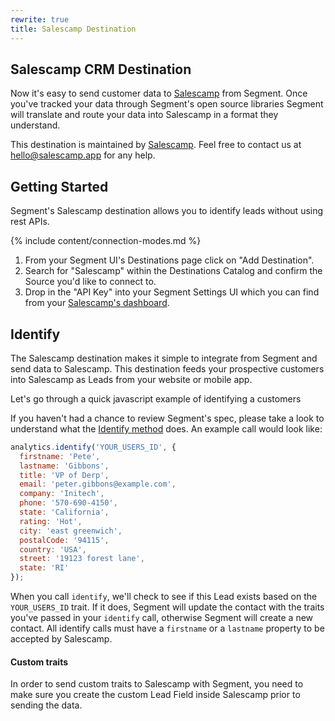 ```yaml
---
rewrite: true
title: Salescamp Destination
---
```


## Salescamp CRM Destination

Now it's easy to send customer data to [Salescamp](https://www.salescamp.app/?utm_source=segmentio&utm_medium=docs&utm_campaign=partners) from Segment. Once you've tracked your data through Segment's open source libraries Segment will translate and route your data into Salescamp in a format they understand.

This destination is maintained by [Salescamp](https://www.salescamp.app/?utm_source=segmentio&utm_medium=docs&utm_campaign=partners). Feel free to contact us at [hello@salescamp.app](mailto:hello@salescamp.app) for any help.

## Getting Started
Segment's Salescamp destination allows you to identify leads without using rest APIs.

{% include content/connection-modes.md %}

1. From your Segment UI's Destinations page click on "Add Destination".
2. Search for "Salescamp" within the Destinations Catalog and confirm the Source you'd like to connect to.
3. Drop in the "API Key" into your Segment Settings UI which you can find from your [Salescamp's dashboard](https://dashboard.salescamp.app/settings/integrations).



## Identify

The Salescamp destination makes it simple to integrate from Segment and send data to Salescamp. This destination feeds your prospective customers into Salescamp as Leads from your website or mobile app.

Let's go through a quick javascript example of identifying a customers

If you haven't had a chance to review Segment's spec, please take a look to understand what the [Identify method](https://segment.com/docs/connections/spec/identify/) does. An example call would look like:

```js
analytics.identify('YOUR_USERS_ID', {
  firstname: 'Pete',
  lastname: 'Gibbons',
  title: 'VP of Derp',
  email: 'peter.gibbons@example.com',
  company: 'Initech',
  phone: '570-690-4150',
  state: 'California',
  rating: 'Hot',
  city: 'east greenwich',
  postalCode: '94115',
  country: 'USA',
  street: '19123 forest lane',
  state: 'RI'
});
```

When you call `identify`, we'll check to see if this Lead exists based on the `YOUR_USERS_ID`  trait. If it does, Segment will update the contact with the traits you've passed in your `identify` call, otherwise Segment will create a new contact. All identify calls must have a `firstname` or a `lastname` property to be accepted by Salescamp.


#### Custom traits

In order to send custom traits to Salescamp with Segment, you need to make sure you create the custom Lead Field inside Salescamp prior to sending the data.
